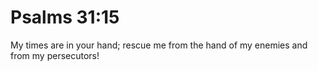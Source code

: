 # Psalms 31:15

My times are in your hand; rescue me from the hand of my enemies and from my persecutors!
